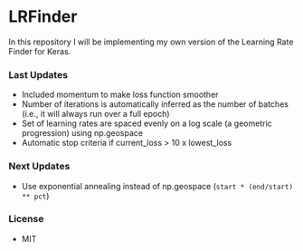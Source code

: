 # LRFinder
In this repository I will be implementing my own version of the Learning Rate Finder for Keras. 

### Last Updates
- Included momentum to make loss function smoother
- Number of iterations is automatically inferred as the number of batches (i.e., it will always run over a full epoch)
- Set of learning rates are spaced evenly on a log scale (a geometric progression) using np.geospace
- Automatic stop criteria if current_loss > 10 x lowest_loss

### Next Updates
- Use exponential annealing instead of np.geospace (`start * (end/start) ** pct`)

### License
- MIT
